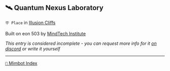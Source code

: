 ## 🛰️ Quantum Nexus Laboratory

`🪧 Place` in [Illusion Cliffs](<https://zeithalt.github.io/r/illusion_cliffs.html>)

Built on eon 503 by [MindTech Institute](<https://zeithalt.github.io/r/mindtech_institute.html>)

_This entry is considered incomplete - you can request more info for it [on discord](<https://discord.com/channels/562910943848169472/1173922660489633802>) or write it yourself_

<!---
keywords:  mt, illusion cliffs
aliases: 
-->
----------
[`📑` Mimbot Index](</index.md#f880>)